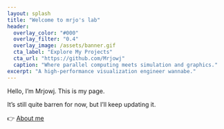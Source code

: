 ```yaml
---
layout: splash
title: "Welcome to mrjo's lab"
header:
  overlay_color: "#000"
  overlay_filter: "0.4"
  overlay_image: /assets/banner.gif 
  cta_label: "Explore My Projects"
  cta_url: "https://github.com/Mrjowj"
  caption: "Where parallel computing meets simulation and graphics."
excerpt: "A high-performance visualization engineer wannabe."
---
```


Hello, I’m Mrjowj. This is my page.

It’s still quite barren for now, but I’ll keep updating it.

👉 [About me](/about/)  
